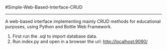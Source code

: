 #Simple-Web-Based-Interface-CRUD
- - -
A web-based interface implementing mainly CRUD methods for educational purposes, using Python and Bottle Web Framework.

1. First run the .sql to import database data.
2. Run index.py and open in a browser the url: [http://localhost:9090/](http://localhost:9090/)
